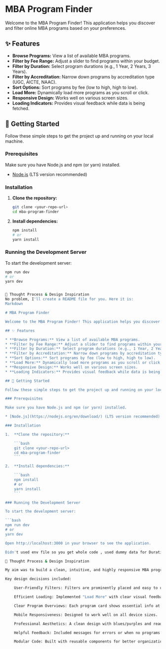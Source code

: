 # MBA Program Finder

Welcome to the MBA Program Finder! This application helps you discover and filter online MBA programs based on your preferences.

## ✨ Features

- **Browse Programs:** View a list of available MBA programs.
- **Filter by Fee Range:** Adjust a slider to find programs within your budget.
- **Filter by Duration:** Select program durations (e.g., 1 Year, 2 Years, 3 Years).
- **Filter by Accreditation:** Narrow down programs by accreditation type (UGC, AICTE, NAAC).
- **Sort Options:** Sort programs by fee (low to high, high to low).
- **Load More:** Dynamically load more programs as you scroll or click.
- **Responsive Design:** Works well on various screen sizes.
- **Loading Indicators:** Provides visual feedback while data is being fetched.

## 🚀 Getting Started

Follow these simple steps to get the project up and running on your local machine.

### Prerequisites

Make sure you have Node.js and npm (or yarn) installed.

- [Node.js](https://nodejs.org/en/download/) (LTS version recommended)

### Installation

1.  **Clone the repository:**

    ```bash
    git clone <your-repo-url>
    cd mba-program-finder
    ```

2.  **Install dependencies:**

    ```bash
    npm install
    # or
    yarn install
    ```

### Running the Development Server

To start the development server:

````bash
npm run dev
# or
yarn dev


🧠 Thought Process & Design Inspiration
No problem, I'll create a README file for you. Here it is:
Markdown

# MBA Program Finder

Welcome to the MBA Program Finder! This application helps you discover and filter online MBA programs based on your preferences.

## ✨ Features

* **Browse Programs:** View a list of available MBA programs.
* **Filter by Fee Range:** Adjust a slider to find programs within your budget.
* **Filter by Duration:** Select program durations (e.g., 1 Year, 2 Years, 3 Years).
* **Filter by Accreditation:** Narrow down programs by accreditation type (UGC, AICTE, NAAC).
* **Sort Options:** Sort programs by fee (low to high, high to low).
* **Load More:** Dynamically load more programs as you scroll or click.
* **Responsive Design:** Works well on various screen sizes.
* **Loading Indicators:** Provides visual feedback while data is being fetched.

## 🚀 Getting Started

Follow these simple steps to get the project up and running on your local machine.

### Prerequisites

Make sure you have Node.js and npm (or yarn) installed.

* [Node.js](https://nodejs.org/en/download/) (LTS version recommended)

### Installation

1.  **Clone the repository:**

    ```bash
    git clone <your-repo-url>
    cd mba-program-finder
    ```

2.  **Install dependencies:**

    ```bash
    npm install
    # or
    yarn install
    ```

### Running the Development Server

To start the development server:

```bash
npm run dev
# or
yarn dev

Open http://localhost:3000 in your browser to see the application.

Didn't used env file so you get whole code , used dummy data for Duration of course because I was not able to find data for it , I can use original value if you guys point out which data to use 😇

🧠 Thought Process & Design Inspiration

My aim was to build a clean, intuitive, and highly responsive MBA program finder.

Key design decisions included:

    User-Friendly Filters: Filters are prominently placed and easy to use with common UI elements like sliders and dropdowns.

    Efficient Loading: Implemented "Load More" with clear visual feedback (loading indicators, skeletons) to ensure a smooth experience without long waits.

    Clear Program Overviews: Each program card shows essential info at a glance for quick comparison.

    Mobile Responsiveness: Designed to work well on all device sizes.

    Professional Aesthetics: A clean design with blues/purples and readable fonts creates an inviting atmosphere.

    Helpful Feedback: Included messages for errors or when no programs match filters.

    Modular Code: Built with reusable components for better organization and maintenance.
````
